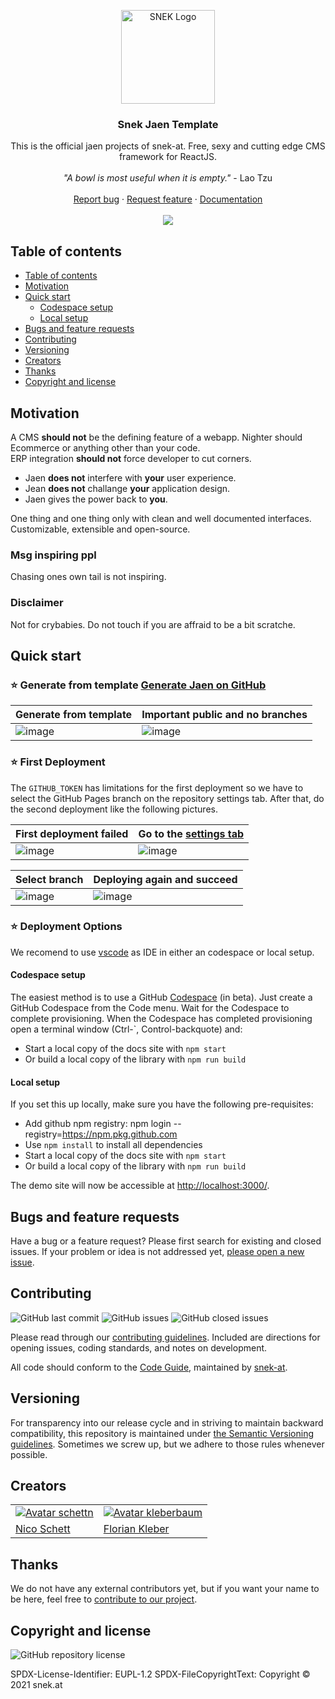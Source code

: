 <p align="center">
  <a href="https://snek.at/" target="_blank" rel="noopener noreferrer">
    <img src="https://avatars2.githubusercontent.com/u/55870326?s=400&u=c6c7f06305ddc94747d474850fde7b2044f53838&v=4" alt="SNEK Logo" height="150">
  </a>
</p>

<h3 align="center">Snek Jaen Template</h3>

<p align="center">
  This is the official jaen projects of snek-at.
  Free, sexy and cutting edge CMS framework for ReactJS.
  <br>
  <br>
  <cite>"A bowl is most useful when it is empty."</cite> - Lao Tzu
  <br>
  <br>
  <a href="https://github.com/snek-at/jaen/issues/new?template=bug_report.md">Report bug</a>
  ·
  <a href="https://github.com/snek-at/jaen/issues/new?template=feature_request.md">Request feature</a>
  ·
  <a href="https://www.overleaf.com/read/bcxwhwbhrmps">Documentation</a>
  <br>
  <br>
  <a href="https://www.codacy.com/gh/snek-at/jaen/dashboard?utm_source=github.com&amp;utm_medium=referral&amp;utm_content=snek-at/jaen&amp;utm_campaign=Badge_Grade">
    <img src="https://app.codacy.com/project/badge/Grade/bb3d984d38704860ba7ad800d319b8c4" />
  </a>
</p>

## Table of contents

- [Table of contents](#table-of-contents)
- [Motivation](#motivation)
- [Quick start](#quick-start)
  - [Codespace setup](#codespace-setup)
  - [Local setup](#local-setup)
- [Bugs and feature requests](#bugs-and-feature-requests)
- [Contributing](#contributing)
- [Versioning](#versioning)
- [Creators](#creators)
- [Thanks](#thanks)
- [Copyright and license](#copyright-and-license)

## [](#motivation)Motivation

A CMS **should not** be the defining feature of a webapp. Nighter should Ecommerce or anything other than your code. \
ERP integration **should not** force developer to cut corners.

- Jaen **does not** interfere with **your** user experience.
- Jean **does not** challange **your** application design.
- Jaen gives the power back to **you**.

One thing and one thing only with clean and well documented interfaces.
Customizable, extensible and open-source.

### Msg inspiring ppl
Chasing ones own tail is not inspiring.

### Disclaimer
Not for crybabies. Do not touch if you are affraid to be a bit scratche.

## [](#quick-start)Quick start

### ⭐️ Generate from template [Generate Jaen on GitHub](https://github.com/snek-at/jaen-template/generate)
| Generate from template | Important public and no branches |
|---|---|
| ![image](https://user-images.githubusercontent.com/83394650/124399008-16b7d780-dd19-11eb-84bb-769462d5440e.png) | ![image](https://user-images.githubusercontent.com/83394650/124401575-6c48b000-dd2a-11eb-8316-7f583e5e98d7.png) |

### ⭐️ First Deployment
The `GITHUB_TOKEN` has limitations for the first deployment so we have to select the GitHub Pages branch on the repository settings tab. After that, do the second deployment like the following pictures.

| First deployment failed | Go to the [settings tab](https://github.com/snek-at/jaen-template/settings/pages) |
|---|---|
| ![image](https://user-images.githubusercontent.com/83394650/124398796-ecb1e580-dd17-11eb-9f06-64d73eb2d4d9.png) | ![image](https://user-images.githubusercontent.com/83394650/124398815-0ce1a480-dd18-11eb-9aef-9d8a3797008b.png) |

| Select branch | Deploying again and succeed |
|---|---|
| ![image](https://user-images.githubusercontent.com/83394650/124398825-1408b280-dd18-11eb-985f-f28de94b8888.png) | ![image](https://user-images.githubusercontent.com/83394650/124398968-d3f5ff80-dd18-11eb-8f17-ee2d92900014.png) |

### ⭐️ Deployment Options
We recomend to use [vscode](https://github.com/microsoft/vscode) as IDE in either an codespace or local setup.

#### Codespace setup
The easiest method is to use a GitHub [Codespace](https://github.com/features/codespaces) (in beta). Just create a GitHub Codespace from the Code menu. Wait for the Codespace to complete provisioning. When the Codespace has completed provisioning open a terminal window (Ctrl-`, Control-backquote) and:

- Start a local copy of the docs site with `npm start`
- Or build a local copy of the library with `npm run build`

#### Local setup
If you set this up locally, make sure you have the following pre-requisites:

- Add github npm registry: npm login --registry=https://npm.pkg.github.com
- Use `npm install` to install all dependencies
- Start a local copy of the docs site with `npm start`
- Or build a local copy of the library with `npm run build`

The demo site will now be accessible at <http://localhost:3000/>.

## [](#bug-and-feature-requests)Bugs and feature requests

Have a bug or a feature request? Please first search for existing and closed issues. If your problem or idea is not
addressed yet, [please open a new issue](https://github.com/snek-at/jaen/issues/new/choose).

## [](#contributing)Contributing

![GitHub last commit](https://img.shields.io/github/last-commit/snek-at/jaen)
![GitHub issues](https://img.shields.io/github/issues-raw/snek-at/jaen)
![GitHub closed issues](https://img.shields.io/github/issues-closed-raw/snek-at/jaen?color=green)

Please read through our
[contributing guidelines](https://github.com/snek-at/jaen/blob/master/CONTRIBUTING.md). Included are
directions for opening issues, coding standards, and notes on development.

All code should conform to the [Code Guide](https://github.com/snek-at/tonic/blob/master/STYLE_GUIDE.md), maintained by
[snek-at](https://github.com/snek-at).

## [](#versioning)Versioning

For transparency into our release cycle and in striving to maintain backward compatibility, this repository is
maintained under [the Semantic Versioning guidelines](https://semver.org/). Sometimes we screw up, but we adhere to
those rules whenever possible.

## [](#creators)Creators

<table border="0">
    <tr>
	 <td>
	    <a href="https://github.com/schettn">
		<img src="https://avatars.githubusercontent.com/schettn?s=100" alt="Avatar schettn">
	     </a>
	</td>
        <td>
    	    <a href="https://github.com/kleberbaum">
    	        <img src="https://avatars.githubusercontent.com/kleberbaum?s=100" alt="Avatar kleberbaum">
          </a>
        </td>
    </tr>
    <tr>
	<td><a href="https://github.com/schettn">Nico Schett</a></td>
        <td><a href="https://github.com/kleberbaum">Florian Kleber</a></td>
    </tr>
</table>

## [](#thanks)Thanks

We do not have any external contributors yet, but if you want your name to be here, feel free
to [contribute to our project](#contributing).

## [](#copyright-and-license)Copyright and license

![GitHub repository license](https://img.shields.io/badge/license-EUPL--1.2-blue)

SPDX-License-Identifier: EUPL-1.2
SPDX-FileCopyrightText: Copyright © 2021 snek.at
